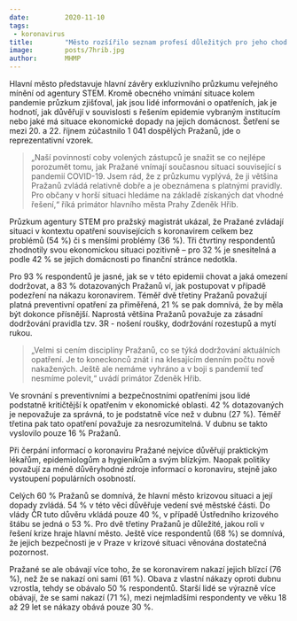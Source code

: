 ```yaml
---
date:         2020-11-10
tags:         
 - koronavirus
title:        "Město rozšířilo seznam profesí důležitých pro jeho chod. Dětem zaměstnanců bude poskytnuta péče"
image: 	      posts/7hrib.jpg
author:       MHMP
---
```


Hlavní město představuje hlavní závěry exkluzivního průzkumu veřejného mínění od agentury STEM. Kromě obecného vnímání situace kolem pandemie průzkum zjišťoval, jak jsou lidé informováni o opatřeních, jak je hodnotí, jak důvěřují v souvislosti s řešením epidemie vybraným institucím nebo jaké má situace ekonomické dopady na jejich domácnost. Šetření se mezi 20. a 22. říjnem zúčastnilo 1 041 dospělých Pražanů, jde o reprezentativní vzorek.

> „Naší povinností coby volených zástupců je snažit se co nejlépe porozumět tomu, jak Pražané vnímají současnou situaci související s pandemií COVID-19. Jsem rád, že z průzkumu vyplývá, že ji většina Pražanů zvládá relativně dobře a je obeznámena s platnými pravidly. Pro občany v horší situaci hledáme na základě získaných dat vhodné řešení,“ říká primátor hlavního města Prahy Zdeněk Hřib.

Průzkum agentury STEM pro pražský magistrát ukázal, že Pražané zvládají situaci v kontextu opatření souvisejících s koronavirem celkem bez problémů (54 %) či s menšími problémy (36 %). Tři čtvrtiny respondentů zhodnotily svou ekonomickou situaci pozitivně – pro 32 % je snesitelná a podle 42 % se jejich domácnosti po finanční stránce nedotkla. 

Pro 93 % respondentů je jasné, jak se v této epidemii chovat a jaká omezení dodržovat, a 83 % dotazovaných Pražanů ví, jak postupovat v případě podezření na nákazu koronavirem. Téměř dvě třetiny Pražanů považují platná preventivní opatření za přiměřená, 21 % se pak domnívá, že by měla být dokonce přísnější. Naprostá většina Pražanů považuje za zásadní dodržování pravidla tzv. 3R - nošení roušky, dodržování rozestupů a mytí rukou.

> „Velmi si cením disciplíny Pražanů, co se týká dodržování aktuálních opatření. Je to koneckonců znát i na klesajícím denním počtu nově nakažených. Ještě ale nemáme vyhráno a v boji s pandemií teď nesmíme polevit,“ uvádí primátor Zdeněk Hřib.

Ve srovnání s preventivními a bezpečnostními opatřeními jsou lidé podstatně kritičtější k opatřením v ekonomické oblasti. 42 % dotazovaných je nepovažuje za správná, to je podstatně více než v dubnu (27 %). Téměř třetina pak tato opatření považuje za nesrozumitelná. V dubnu se takto vyslovilo pouze 16 % Pražanů.

Při čerpání informací o koronaviru Pražané nejvíce důvěřují praktickým lékařům, epidemiologům a hygienikům a svým blízkým. Naopak politiky považují za méně důvěryhodné zdroje informací o koronaviru, stejně jako vystoupení populárních osobností. 

Celých 60 % Pražanů se domnívá, že hlavní město krizovou situaci a její dopady zvládá. 54 % v této věci důvěřuje vedení své městské části. Do vlády ČR tuto důvěru vkládá pouze 40 %, v případě Ústředního krizového štábu se jedná o 53 %. Pro dvě třetiny Pražanů je důležité, jakou roli v řešení krize hraje hlavní město. Ještě více respondentů (68 %) se domnívá, že jejich bezpečnosti je v Praze v krizové situaci věnována dostatečná pozornost. 

Pražané se ale obávají více toho, že se koronavirem nakazí jejich blízcí (76 %), než že se nakazí oni sami (61 %). Obava z vlastní nákazy oproti dubnu vzrostla, tehdy se obávalo 50 % respondentů. Starší lidé se výrazně více obávají, že se sami nakazí (71 %), mezi nejmladšími respondenty ve věku 18 až 29 let se nákazy obává pouze 30 %. 
